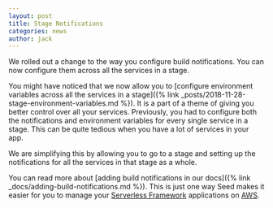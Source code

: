 ```yaml
---
layout: post
title: Stage Notifications
categories: news
author: jack
---
```


We rolled out a change to the way you configure build notifications. You can now configure them across all the services in a stage.

You might have noticed that we now allow you to [configure environment variables across all the services in a stage]({% link _posts/2018-11-28-stage-environment-variables.md %}). It is a part of a theme of giving you better control over all your services. Previously, you had to configure both the notifications and environment variables for every single service in a stage. This can be quite tedious when you have a lot of services in your app.

We are simplifying this by allowing you to go to a stage and setting up the notifications for all the services in that stage as a whole.

You can read more about [adding build notifications in our docs]({% link _docs/adding-build-notifications.md %}). This is just one way Seed makes it easier for you to manage your [Serverless Framework](https://serverless.com) applications on [AWS](https://aws.amazon.com).

